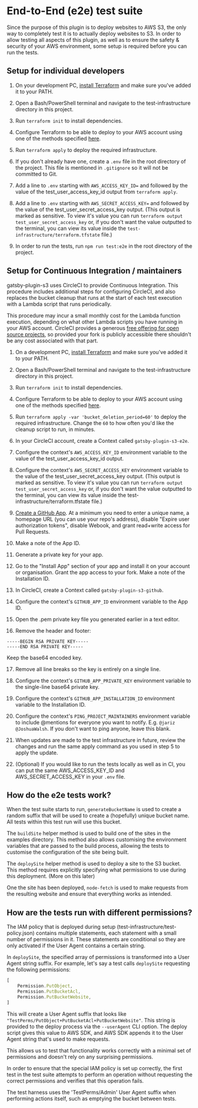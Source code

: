 # End-to-End (e2e) test suite

Since the purpose of this plugin is to deploy websites to AWS S3, the only way to completely test it is to actually
deploy websites to S3. In order to allow testing all aspects of this plugin, as well as to ensure the safety &
security of your AWS environment, some setup is required before you can run the tests.

## Setup for individual developers

1. On your development PC, [install Terraform](https://learn.hashicorp.com/terraform/getting-started/install) and make
sure you've added it to your PATH.

2. Open a Bash/PowerShell terminal and navigate to the test-infrastructure directory in this project.

3. Run `terraform init` to install dependencies.

4. Configure Terraform to be able to deploy to your AWS account using one of the methods specified
[here](https://www.terraform.io/docs/providers/aws/index.html#authentication).

5. Run `terraform apply` to deploy the required infrastructure.

6. If you don't already have one, create a `.env` file in the root directory of the project. This file is mentioned in
`.gitignore` so it will not be committed to Git.

7. Add a line to `.env` starting with `AWS_ACCESS_KEY_ID=` and followed by the value of the test_user_access_key_id
output from `terraform apply`.

8. Add a line to `.env` starting with `AWS_SECRET_ACCESS_KEY=` and followed by the value of the
test_user_secret_access_key output. (This output is marked as sensitive. To view it's value you can run
`terraform output test_user_secret_access_key` or, if you don't want the value outputted to the terminal, you can
view its value inside the `test-infrastructure/terraform.tfstate` file.)

9. In order to run the tests, run `npm run test:e2e` in the root directory of the project. 

## Setup for Continuous Integration / maintainers

gatsby-plugin-s3 uses CircleCI to provide Continuous Integration. This procedure includes additional steps for
configuring CircleCI, and also replaces the bucket cleanup that runs at the start of each test execution with a Lambda
script that runs periodically.

This procedure may incur a small monthly cost for the Lambda function execution, depending on what other Lambda scripts
you have running in your AWS account. CircleCI provides a generous
[free offering for open source projects](https://circleci.com/open-source/),
so provided your fork is publicly accessible there shouldn't be any cost associated with that part.

1. On a development PC, [install Terraform](https://learn.hashicorp.com/terraform/getting-started/install) and make
sure you've added it to your PATH.

2. Open a Bash/PowerShell terminal and navigate to the test-infrastructure directory in this project.

3. Run `terraform init` to install dependencies.

4. Configure Terraform to be able to deploy to your AWS account using one of the methods specified
[here](https://www.terraform.io/docs/providers/aws/index.html#authentication).

5. Run `terraform apply -var 'bucket_deletion_period=60'` to deploy the required infrastructure. Change the `60` to
how often you'd like the cleanup script to run, in minutes.

6. In your CircleCI account, create a Context called `gatsby-plugin-s3-e2e`.

7. Configure the context's `AWS_ACCESS_KEY_ID` environment variable to the value of the
test_user_access_key_id output.

8. Configure the context's `AWS_SECRET_ACCESS_KEY` environment variable to the value of the
test_user_secret_access_key output. (This output is marked as sensitive. To view it's value you can run
`terraform output test_user_secret_access_key` or, if you don't want the value outputted to the terminal, you can
view its value inside the test-infrastructure/terraform.tfstate file.)

9. [Create a GitHub App](https://github.com/settings/apps/new). At a minimum you need to enter a unique name,
a homepage URL (you can use your repo's address), disable "Expire user authorization tokens", disable Webook, and grant
read+write access for Pull Requests.

10. Make a note of the App ID.

11. Generate a private key for your app.

12. Go to the "Install App" section of your app and install it on your account or organisation. Grant the app
access to your fork. Make a note of the Installation ID.

13. In CircleCI, create a Context called `gatsby-plugin-s3-github`.

14. Configure the context's `GITHUB_APP_ID` environment variable to the App ID.

15. Open the .pem private key file you generated earlier in a text editor.

16. Remove the header and footer:

```
-----BEGIN RSA PRIVATE KEY-----
-----END RSA PRIVATE KEY-----
```

Keep the base64 encoded key.

17. Remove all line breaks so the key is entirely on a single line.

18. Configure the context's `GITHUB_APP_PRIVATE_KEY` environment variable to the single-line base64 private key.

19. Configure the context's `GITHUB_APP_INSTALLATION_ID` environment variable to the Installation ID.

20. Configure the context's `PING_PROJECT_MAINTAINERS` environment variable to include @mentions for everyone you want to notify.
E.g. `@jariz @JoshuaWalsh`. If you don't want to ping anyone, leave this blank.

21. When updates are made to the test infrastructure in future, review the changes and run the same apply command
as you used in step 5 to apply the update.

22. (Optional) If you would like to run the tests locally as well as in CI, you can put the same
AWS_ACCESS_KEY_ID and AWS_SECRET_ACCESS_KEY in your `.env` file.

## How do the e2e tests work?

When the test suite starts to run, `generateBucketName` is used to create a random suffix that will be used to create
a (hopefully) unique bucket name. All tests within this test run will use this bucket.

The `buildSite` helper method is used to build one of the sites in the examples directory. This method also
allows customising the environment variables that are passed to the build process, allowing the tests to customise
the configuration of the site being built.

The `deploySite` helper method is used to deploy a site to the S3 bucket. This method requires explicitly specifying
what permissions to use during this deployment. (More on this later)

One the site has been deployed, `node-fetch` is used to make requests from the resulting website and ensure that
everything works as intended.

## How are the tests run with different permissions?

The IAM policy that is deployed during setup (test-infrastructure/test-policy.json) contains multiple statements, each
statement with a small number of permissions in it. These statements are conditional so they are only activated if the
User Agent contains a certain string.

In `deploySite`, the specified array of permissions is transformed into a User Agent string suffix. For example, let's
say a test calls `deploySite` requesting the following permissions:

```typescript
[
    Permission.PutObject,
    Permission.PutBucketAcl,
    Permission.PutBucketWebsite,
]
```

This will create a User Agent suffix that looks like `"TestPerms/PutObject+PutBucketAcl+PutBucketWebsite"`. This string
is provided to the deploy process via the `--userAgent` CLI option. The deploy script gives this value to AWS SDK, and
AWS SDK appends it to the User Agent string that's used to make requests.

This allows us to test that functionality works correctly with a minimal set of permissions and doesn't rely on any
surprising permissions.

In order to ensure that the special IAM policy is set up correctly, the first test in the test suite attempts
to perform an operation without requesting the correct permissions and verifies that this operation fails.

The test harness uses the 'TestPerms/Admin' User Agent suffix when performing actions itself, such as emptying the
bucket between tests.